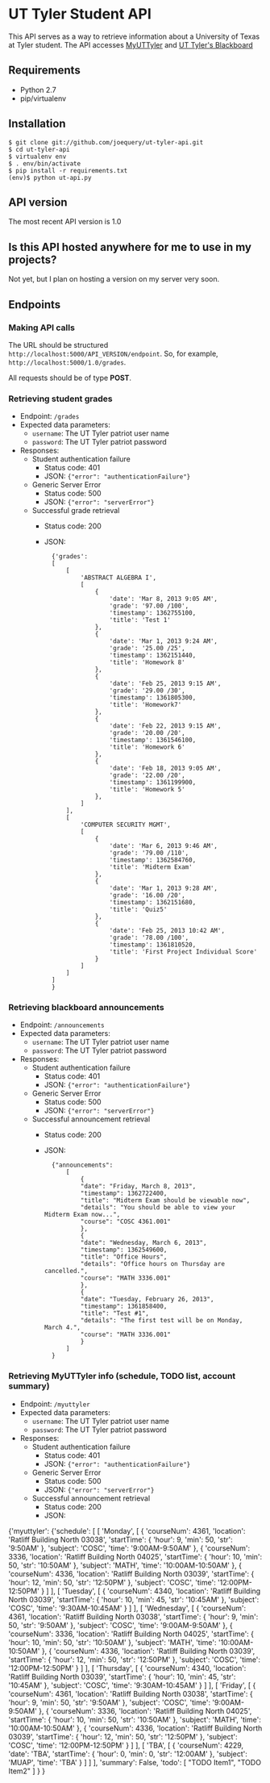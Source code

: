 UT Tyler Student API
====================

This API serves as a way to retrieve information about a University of Texas at
Tyler student. The API accesses [MyUTTyler][0] and [UT Tyler's Blackboard][1]

[0]: http://my.uttyler.edu
[1]: http://blackboard.uttyler.edu

Requirements
------------

* Python 2.7
* pip/virtualenv

Installation
------------

    $ git clone git://github.com/joequery/ut-tyler-api.git
    $ cd ut-tyler-api
    $ virtualenv env
    $ . env/bin/activate
    $ pip install -r requirements.txt
    (env)$ python ut-api.py

API version
-----------
The most recent API version is 1.0

Is this API hosted anywhere for me to use in my projects?
---------------------------------------------------------
Not yet, but I plan on hosting a version on my server very soon. 

Endpoints
---------

### Making API calls

The URL should be structured `http://localhost:5000/API_VERSION/endpoint`. So, for
example, `http://localhost:5000/1.0/grades`.

All requests should be of type **POST**.

### Retrieving student grades

* Endpoint: `/grades`
* Expected data parameters:
    + `username`: The UT Tyler patriot user name
    + `password`: The UT Tyler patriot password
* Responses:
    + Student authentication failure
        - Status code: 401
        - JSON: `{"error": "authenticationFailure"}`
    + Generic Server Error
        - Status code: 500
        - JSON: `{"error": "serverError"}`
    + Successful grade retrieval
        - Status code: 200
        - JSON: 

                {'grades': 
                [
                    [
                        'ABSTRACT ALGEBRA I',
                        [
                            {
                                'date': 'Mar 8, 2013 9:05 AM',
                                'grade': '97.00 /100',
                                'timestamp': 1362755100,
                                'title': 'Test 1'
                            },
                            {
                                'date': 'Mar 1, 2013 9:24 AM',
                                'grade': '25.00 /25',
                                'timestamp': 1362151440,
                                'title': 'Homework 8'
                            },
                            {
                                'date': 'Feb 25, 2013 9:15 AM',
                                'grade': '29.00 /30',
                                'timestamp': 1361805300,
                                'title': 'Homework7'
                            },
                            {
                                'date': 'Feb 22, 2013 9:15 AM',
                                'grade': '20.00 /20',
                                'timestamp': 1361546100,
                                'title': 'Homework 6'
                            },
                            {
                                'date': 'Feb 18, 2013 9:05 AM',
                                'grade': '22.00 /20',
                                'timestamp': 1361199900,
                                'title': 'Homework 5'
                            },
                        ]
                    ],
                    [
                        'COMPUTER SECURITY MGMT',
                        [
                            {
                                'date': 'Mar 6, 2013 9:46 AM',
                                'grade': '79.00 /110',
                                'timestamp': 1362584760,
                                'title': 'Midterm Exam'
                            },
                            {
                                'date': 'Mar 1, 2013 9:28 AM',
                                'grade': '16.00 /20',
                                'timestamp': 1362151680,
                                'title': 'Quiz5'
                            },
                            {
                                'date': 'Feb 25, 2013 10:42 AM',
                                'grade': '78.00 /100',
                                'timestamp': 1361810520,
                                'title': 'First Project Individual Score'
                            }
                        ]
                    ]
                ]
                }

### Retrieving blackboard announcements

* Endpoint: `/announcements`
* Expected data parameters:
    + `username`: The UT Tyler patriot user name
    + `password`: The UT Tyler patriot password
* Responses:
    + Student authentication failure
        - Status code: 401
        - JSON: `{"error": "authenticationFailure"}`
    + Generic Server Error
        - Status code: 500
        - JSON: `{"error": "serverError"}`
    + Successful announcement retrieval
        - Status code: 200
        - JSON: 

                {"announcements": 
                    [
                        {
                        "date": "Friday, March 8, 2013", 
                        "timestamp": 1362722400, 
                        "title": "Midterm Exam should be viewable now", 
                        "details": "You should be able to view your Midterm Exam now...", 
                        "course": "COSC 4361.001"
                        },
                        {
                        "date": "Wednesday, March 6, 2013", 
                        "timestamp": 1362549600, 
                        "title": "Office Hours", 
                        "details": "Office hours on Thursday are cancelled.", 
                        "course": "MATH 3336.001"
                        },
                        {
                        "date": "Tuesday, February 26, 2013", 
                        "timestamp": 1361858400, 
                        "title": "Test #1", 
                        "details": "The first test will be on Monday, March 4.", 
                        "course": "MATH 3336.001"
                        }
                    ]
                }

### Retrieving MyUTTyler info (schedule, TODO list, account summary)

* Endpoint: `/myuttyler`
* Expected data parameters:
    + `username`: The UT Tyler patriot user name
    + `password`: The UT Tyler patriot password
* Responses:
    + Student authentication failure
        - Status code: 401
        - JSON: `{"error": "authenticationFailure"}`
    + Generic Server Error
        - Status code: 500
        - JSON: `{"error": "serverError"}`
    + Successful announcement retrieval
        - Status code: 200
        - JSON: 

{'myuttyler': 
    {'schedule': 
        [
            [
                'Monday',
                [
                    {
                        'courseNum': 4361,
                        'location': 'Ratliff Building North 03038',
                        'startTime': {
                                         'hour': 9,
                                         'min': 50,
                                         'str': '9:50AM'
                                     },
                        'subject': 'COSC',
                        'time': '9:00AM-9:50AM'
                    },
                    {
                        'courseNum': 3336,
                        'location': 'Ratliff Building North 04025',
                        'startTime': {
                                          'hour': 10,
                                          'min': 50,
                                          'str': '10:50AM'
                                     },
                        'subject': 'MATH',
                        'time': '10:00AM-10:50AM'
                    },
                    {
                        'courseNum': 4336,
                        'location': 'Ratliff Building North 03039',
                        'startTime': {
                                         'hour': 12,
                                         'min': 50,
                                         'str': '12:50PM'
                                     },
                        'subject': 'COSC',
                        'time': '12:00PM-12:50PM'
                    }
                ]
            ],
            [
                'Tuesday',
                [
                    {
                        'courseNum': 4340,
                        'location': 'Ratliff Building North 03039',
                        'startTime': {
                                         'hour': 10,
                                         'min': 45,
                                         'str': '10:45AM'
                                     },
                        'subject': 'COSC',
                        'time': '9:30AM-10:45AM'
                    }
                ]
            ],
            [
                'Wednesday',
                [
                    {
                        'courseNum': 4361,
                        'location': 'Ratliff Building North 03038',
                        'startTime': {
                                        'hour': 9,
                                        'min': 50,
                                        'str': '9:50AM'
                                     },
                        'subject': 'COSC',
                        'time': '9:00AM-9:50AM'
                    },
                    {
                        'courseNum': 3336,
                        'location': 'Ratliff Building North 04025',
                        'startTime': {
                                        'hour': 10,
                                        'min': 50,
                                        'str': '10:50AM'
                                     },
                        'subject': 'MATH',
                        'time': '10:00AM-10:50AM'
                    },
                    {
                        'courseNum': 4336,
                        'location': 'Ratliff Building North 03039',
                        'startTime': {
                                        'hour': 12,
                                        'min': 50,
                                        'str': '12:50PM'
                                     },
                        'subject': 'COSC',
                        'time': '12:00PM-12:50PM'
                    }
                ]
            ],
            [
                'Thursday',
                [
                    {
                        'courseNum': 4340,
                        'location': 'Ratliff Building North 03039',
                        'startTime': {
                                        'hour': 10,
                                        'min': 45,
                                        'str': '10:45AM'
                                     },
                        'subject': 'COSC',
                        'time': '9:30AM-10:45AM'
                    }
                ]
            ],
            [
                'Friday',
                [
                    {
                        'courseNum': 4361,
                        'location': 'Ratliff Building North 03038',
                        'startTime': {
                                         'hour': 9,
                                         'min': 50,
                                         'str': '9:50AM'
                                     },
                        'subject': 'COSC',
                        'time': '9:00AM-9:50AM'
                    },
                    {
                        'courseNum': 3336,
                        'location': 'Ratliff Building North 04025',
                        'startTime': {
                                         'hour': 10,
                                         'min': 50,
                                         'str': '10:50AM'
                                     },
                        'subject': 'MATH',
                        'time': '10:00AM-10:50AM'
                    },
                    {
                        'courseNum': 4336,
                        'location': 'Ratliff Building North 03039',
                        'startTime': {
                                         'hour': 12,
                                         'min': 50,
                                         'str': '12:50PM'
                                       },
                        'subject': 'COSC',
                        'time': '12:00PM-12:50PM'
                    }
                ]
            ],
            [
                'TBA',
                [
                    {
                        'courseNum': 4229,
                        'date': 'TBA',
                        'startTime': {
                                         'hour': 0,
                                         'min': 0,
                                         'str': '12:00AM'
                                     },
                        'subject': 'MUAP',
                        'time': 'TBA'
                    }
                ]
            ]
        ],
    'summary': False,
    'todo': [
                "TODO Item1",
                "TODO Item2"
            ]
    }
}
